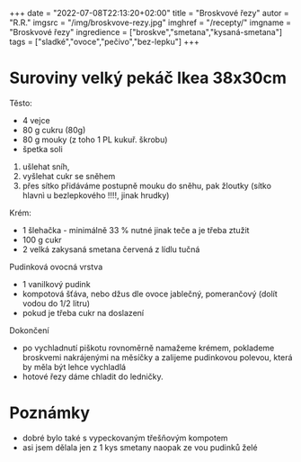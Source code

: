 
+++
date = "2022-07-08T22:13:20+02:00"
title = "Broskvové řezy"
autor = "R.R."
imgsrc = "/img/broskvove-rezy.jpg"
imghref = "/recepty/"
imgname = "Broskvové řezy"
ingredience = ["broskve","smetana","kysaná-smetana"]
tags = ["sladké","ovoce","pečivo","bez-lepku"]
+++

<!--původní recept z internetu 
Suroviny

250 g hladké mouky
4 vejce
250 g cukru
1/2 prášku do pečiva
10 lžic vlažné vody
10 lžic oleje
1 velký broskvový kompot
Krém:
1 šlehačka - 33 %
1 ztužovač šlehačky
10 dkg cukru
2 velké zakysané smetany
Poleva:
1 vanilkový pudink
kompotová šťáva (dolít vodou do 1/2 litru)
1 lžíce cukru -->

# Suroviny velký pekáč Ikea 38x30cm
Těsto:
- 4 vejce
- 80 g cukru (80g)
- 80 g mouky (z toho 1 PL kukuř. škrobu)
- špetka soli


1. ušlehat sníh, 
2. vyšlehat cukr se sněhem
3. přes sítko přidáváme postupně mouku do sněhu, pak žloutky
(sítko hlavnì u bezlepkového !!!!, jinak hrudky)

Krém:
- 1 šlehačka - minimálně 33 % nutné jinak teče a je třeba ztužit
- 100 g cukr
- 2 velká zakysaná smetana červená z lídlu tučná

Pudinková ovocná vrstva
- 1 vanilkový pudink
- kompotová šťáva, nebo džus dle ovoce jablečný, pomerančový (dolít vodou do 1/2 litru)
- pokud je třeba cukr na doslazení

Dokončení
- po vychladnutí piškotu rovnoměrně namažeme krémem, poklademe broskvemi nakrájenými na měsíčky a zalijeme pudinkovou polevou, která by měla být lehce vychladlá 
- hotové řezy dáme chladit do ledničky.


# Poznámky
 - dobré bylo také  s vypeckovaným třešňovým kompotem
 - asi jsem dělala jen z 1 kys smetany naopak ze vou pudinků želé
